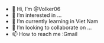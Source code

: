 - 👋 Hi, I’m @Volker06
- 👀 I’m interested in ...
- 🌱 I’m currently learning in Viet Nam
- 💞️ I’m looking to collaborate on ...
- 📫 How to reach me :Gmail

<!---
Volker06/Volker06 is a ✨ special ✨ repository because its `README.md` (this file) appears on your GitHub profile.
You can click the Preview link to take a look at your changes.
--->
